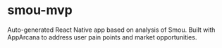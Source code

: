 # smou-mvp
Auto-generated React Native app based on analysis of Smou. Built with AppArcana to address user pain points and market opportunities.
